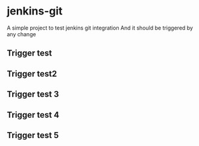 # jenkins-git

A simple project to test jenkins git integration
And it should be triggered by any change

## Trigger test

## Trigger test2

## Trigger test 3

## Trigger test 4

## Trigger test 5


